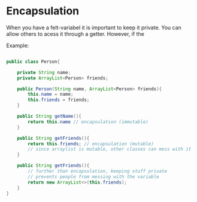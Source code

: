 # Encapsulation

When you have a felt-variabel it is important to keep it private.
You can allow others to acess it through a getter.
However, if the 

Example:

```java

public class Person{

    private String name;
    private ArrayList<Person> friends;

    public Person(String name, ArrayList<Person> friends){
        this.name = name;
        this.friends = friends;
    }

    public String getName(){
        return this.name // encapsulation (immutable)
    }

    public String getFriends(){ 
        return this.friends; // encapsulation (mutable)
        // since arraylist is mutable, other classes can mess with it
    }

    public String getFriends(){ 
        // further than encapsulation, keeping stuff private
        // prevents people from messing with the variable
        return new ArrayList<>(this.friends); 
    }
}

```